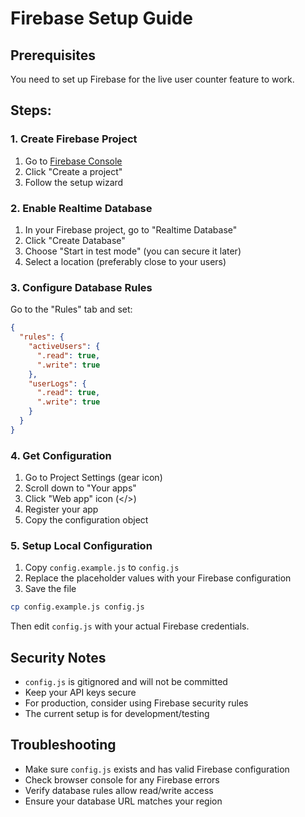 # Firebase Setup Guide

## Prerequisites
You need to set up Firebase for the live user counter feature to work.

## Steps:

### 1. Create Firebase Project
1. Go to [Firebase Console](https://console.firebase.google.com/)
2. Click "Create a project"
3. Follow the setup wizard

### 2. Enable Realtime Database
1. In your Firebase project, go to "Realtime Database"
2. Click "Create Database"
3. Choose "Start in test mode" (you can secure it later)
4. Select a location (preferably close to your users)

### 3. Configure Database Rules
Go to the "Rules" tab and set:
```json
{
  "rules": {
    "activeUsers": {
      ".read": true,
      ".write": true
    },
    "userLogs": {
      ".read": true,
      ".write": true  
    }
  }
}
```

### 4. Get Configuration
1. Go to Project Settings (gear icon)
2. Scroll down to "Your apps"
3. Click "Web app" icon (</>)
4. Register your app
5. Copy the configuration object

### 5. Setup Local Configuration
1. Copy `config.example.js` to `config.js`
2. Replace the placeholder values with your Firebase configuration
3. Save the file

```bash
cp config.example.js config.js
```

Then edit `config.js` with your actual Firebase credentials.

## Security Notes
- `config.js` is gitignored and will not be committed
- Keep your API keys secure
- For production, consider using Firebase security rules
- The current setup is for development/testing

## Troubleshooting
- Make sure `config.js` exists and has valid Firebase configuration
- Check browser console for any Firebase errors
- Verify database rules allow read/write access
- Ensure your database URL matches your region 
